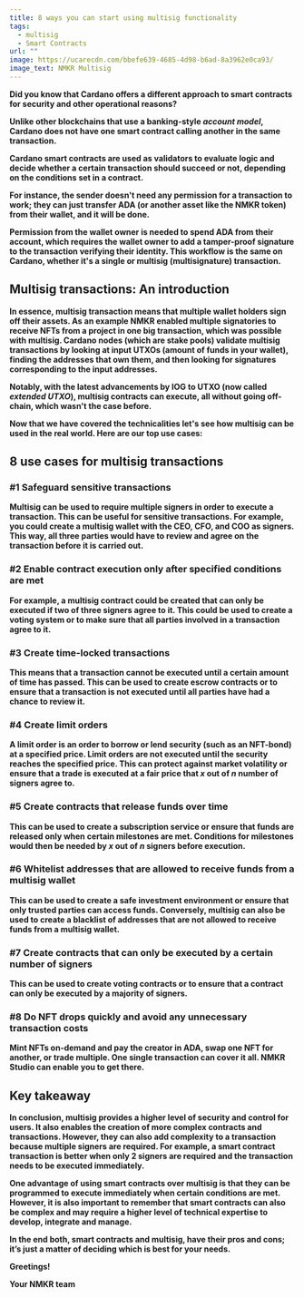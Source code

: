 ```yaml
---
title: 8 ways you can start using multisig functionality
tags:
  - multisig
  - Smart Contracts
url: ""
image: https://ucarecdn.com/bbefe639-4685-4d98-b6ad-8a3962e0ca93/
image_text: NMKR Multisig
---
```


**Did you know that Cardano offers a different approach to smart contracts for security and other operational reasons?‍**

**Unlike other blockchains that use a banking-style _account model_, Cardano does not have one smart contract calling another in the same transaction.** 

**Cardano smart contracts are used as validators to evaluate logic and decide whether a certain transaction should succeed or not, depending on the conditions set in a contract.** 

**For instance, the sender doesn't need any permission for a transaction to work; they can just transfer ADA (or another asset like the NMKR token) from their wallet, and it will be done.**

**Permission from the wallet owner is needed to spend ADA from their account, which requires the wallet owner to add a tamper-proof signature to the transaction verifying their identity. This workflow is the same on Cardano, whether it's a single or multisig (multisignature) transaction.‍**

## **Multisig transactions: An introduction**

**In essence, multisig transaction means that multiple wallet holders sign off their assets. As an example NMKR enabled multiple signatories to receive NFTs from a project in one big transaction, which was possible with multisig. Cardano nodes (which are stake pools) validate multisig transactions by looking at input UTXOs (amount of funds in your wallet), finding the addresses that own them, and then looking for signatures corresponding to the input addresses. ‍**

**Notably, with the latest advancements by IOG to UTXO (now called _extended UTXO_), multisig contracts can execute, all without going off-chain, which wasn't the case before.‍**

**Now that we have covered the technicalities let's see how multisig can be used in the real world. Here are our top use cases:**

## **8 use cases for multisig transactions**

### **#1 Safeguard sensitive transactions**

**Multisig can be used to require multiple signers in order to execute a transaction. This can be useful for sensitive transactions. For example, you could create a multisig wallet with the CEO, CFO, and COO as signers. This way, all three parties would have to review and agree on the transaction before it is carried out. ‍**

### **#2 Enable contract execution only after specified conditions are met**

**For example, a multisig contract could be created that can only be executed if two of three signers agree to it. This could be used to create a voting system or to make sure that all parties involved in a transaction agree to it.**

### **#3 Create time-locked transactions**

**This means that a transaction cannot be executed until a certain amount of time has passed. This can be used to create escrow contracts or to ensure that a transaction is not executed until all parties have had a chance to review it.**

### **#4 Create limit orders**

**A limit order is an order to borrow or lend security (such as an NFT-bond) at a specified price. Limit orders are not executed until the security reaches the specified price. This can protect against market volatility or ensure that a trade is executed at a fair price that _x_ out of _n_ number of signers agree to.**

### **#5 Create contracts that release funds over time**

**This can be used to create a subscription service or ensure that funds are released only when certain milestones are met. Conditions for milestones would then be needed by _x_ out of _n_ signers before execution.**

### **#6 Whitelist addresses that are allowed to receive funds from a multisig wallet**

**This can be used to create a safe investment environment or ensure that only trusted parties can access funds. Conversely, multisig can also be used to create a blacklist of addresses that are not allowed to receive funds from a multisig wallet.**

### **#7 Create contracts that can only be executed by a certain number of signers‍**

**This can be used to create voting contracts or to ensure that a contract can only be executed by a majority of signers.**

### **#8 Do NFT drops quickly and avoid any unnecessary transaction costs**

**Mint NFTs on-demand and pay the creator in ADA, swap one NFT for another, or trade multiple. One single transaction can cover it all. NMKR Studio can enable you to get there.**

## **Key takeaway**

**In conclusion, multisig provides a higher level of security and control for users. It also enables the creation of more complex contracts and transactions. However, they can also add complexity to a transaction because multiple signers are required. For example, a smart contract transaction is better when only 2 signers are required and the transaction needs to be executed immediately.**

**One advantage of using smart contracts over multisig is that they can be programmed to execute immediately when certain conditions are met. However, it is also important to remember that smart contracts can also be complex and may require a higher level of technical expertise to develop, integrate and manage.**

**In the end both, smart contracts and multisig, have their pros and cons; it’s just a matter of deciding which is best for your needs.**

**Greetings!**

**Your NMKR team**
